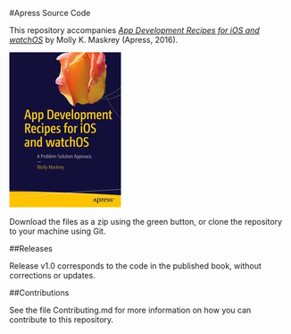 #Apress Source Code

This repository accompanies [*App Development Recipes for iOS and watchOS*](http://www.apress.com/9781484218198) by Molly K. Maskrey (Apress, 2016).

![Cover image](9781484218198.jpg)

Download the files as a zip using the green button, or clone the repository to your machine using Git.

##Releases

Release v1.0 corresponds to the code in the published book, without corrections or updates.

##Contributions

See the file Contributing.md for more information on how you can contribute to this repository.
